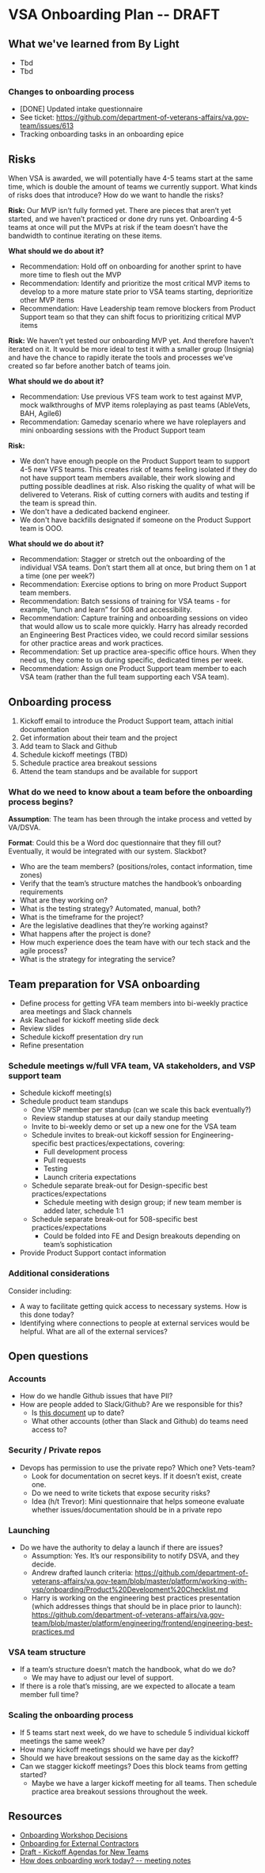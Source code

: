 # VSA Onboarding Plan -- DRAFT

## What we've learned from By Light
* Tbd
* Tbd

### Changes to onboarding process
* [DONE] Updated intake questionnaire
* See ticket: https://github.com/department-of-veterans-affairs/va.gov-team/issues/613
* Tracking onboarding tasks in an onboarding epice


## Risks
When VSA is awarded, we will potentially have 4-5 teams start at the same time, which is double the amount of teams we currently support. What kinds of risks does that introduce? How do we want to handle the risks?

**Risk:** 
Our MVP isn’t fully formed yet. There are pieces that aren’t yet started, and we haven’t practiced or done dry runs yet. Onboarding 4-5 teams at once will put the MVPs at risk if the team doesn’t have the bandwidth to continue iterating on these items.

**What should we do about it?**

- Recommendation: Hold off on onboarding for another sprint to have more time to flesh out the MVP
- Recommendation: Identify and prioritize the most critical MVP items to develop to a more mature state prior to VSA teams starting, deprioritize other MVP items
- Recommendation: Have Leadership team remove blockers from Product Support team so that they can shift focus to prioritizing critical MVP items

**Risk:** We haven’t yet tested our onboarding MVP yet. And therefore haven’t iterated on it. It would be more ideal to test it with a smaller group (Insignia) and have the chance to rapidly iterate the tools and processes we’ve created so far before another batch of teams join.

**What should we do about it?**
- Recommendation: Use previous VFS team work to test against MVP, mock walkthroughs of MVP items roleplaying as past teams (AbleVets, BAH, Agile6)
- Recommendation: Gameday scenario where we have roleplayers and mini onboarding sessions with the Product Support team

**Risk:** 
* We don’t have enough people on the Product Support team to support 4-5 new VFS teams. This creates risk of teams feeling isolated if they do not have support team members available, their work slowing and putting possible deadlines at risk. Also risking the quality of what will be delivered to Veterans. Risk of cutting corners with audits and testing if the team is spread thin.
* We don't have a dedicated backend engineer.
* We don't have backfills designated if someone on the Product Support team is OOO.

**What should we do about it?**
- Recommendation: Stagger or stretch out the onboarding of the individual VSA teams. Don’t start them all at once, but bring them on 1 at a time (one per week?)
- Recommendation: Exercise options to bring on more Product Support team members.  
- Recommendation: Batch sessions of training for VSA teams - for example, “lunch and learn” for 508 and accessibility.
- Recommendation: Capture training and onboarding sessions on video that would allow us to scale more quickly. Harry has already recorded an Engineering Best Practices video, we could record similar sessions for other practice areas and work practices.
- Recommendation: Set up practice area-specific office hours. When they need us, they come to us during specific, dedicated times per week.
- Recommendation: Assign one Product Support team member to each VSA team (rather than the full team supporting each VSA team).

## Onboarding process
1. Kickoff email to introduce the Product Support team, attach initial documentation
1. Get information about their team and the project
1. Add team to Slack and Github
1. Schedule kickoff meetings (TBD)
1. Schedule practice area breakout sessions
1. Attend the team standups and be available for support

### What do we need to know about a team before the onboarding process begins?

**Assumption**: The team has been through the intake process and vetted by VA/DSVA.

**Format**: Could this be a Word doc questionnaire that they fill out? Eventually, it would be integrated with our system. Slackbot?

* Who are the team members? (positions/roles, contact information, time zones)
* Verify that the team’s structure matches the handbook’s onboarding requirements
* What are they working on?
* What is the testing strategy? Automated, manual, both?
* What is the timeframe for the project? 
* Are the legislative deadlines that they’re working against?
* What happens after the project is done?
* How much experience does the team have with our tech stack and the agile process?
* What is the strategy for integrating the service?

## Team preparation for VSA onboarding
* Define process for getting VFA team members into bi-weekly practice area meetings and Slack channels
* Ask Rachael for kickoff meeting slide deck
* Review slides
* Schedule kickoff presentation dry run
* Refine presentation

### Schedule meetings w/full VFA team, VA stakeholders, and VSP support team
* Schedule kickoff meeting(s)
* Schedule product team standups
   * One VSP member per standup (can we scale this back eventually?)
   * Review standup statuses at our daily standup meeting
   * Invite to bi-weekly demo or set up a new one for the VSA team
   * Schedule invites to break-out kickoff session for Engineering-specific best practices/expectations, covering:
      * Full development process
      * Pull requests
      * Testing
      * Launch criteria expectations
   * Schedule separate break-out for Design-specific best practices/expectations
      * Schedule meeting with design group; if new team member is added later, schedule 1:1
   *  Schedule separate break-out for 508-specific best practices/expectations
      * Could be folded into FE and Design breakouts depending on team’s sophistication
* Provide Product Support contact information

### Additional considerations
Consider including:
* A way to facilitate getting quick access to necessary systems. How is this done today?
* Identifying where connections to people at external services would be helpful. What are all of the external services?

## Open questions

### Accounts
* How do we handle Github issues that have PII?
* How are people added to Slack/Github? Are we responsible for this? 
   * Is [this document](https://github.com/department-of-veterans-affairs/va.gov-team-sensitive/blob/master/platform/engineering/internal-tools-access.md) up to date?
   * What other accounts (other than Slack and Github) do teams need access to?
   
### Security / Private repos
* Devops has permission to use the private repo? Which one? Vets-team?
   * Look for documentation on secret keys. If it doesn’t exist, create one. 
   * Do we need to write tickets that expose security risks?
   * Idea (h/t Trevor): Mini questionnaire that helps someone evaluate whether issues/documentation should be in a private repo
   
### Launching
* Do we have the authority to delay a launch if there are issues? 
   * Assumption: Yes. It’s our responsibility to notify DSVA, and they decide.
   * Andrew drafted launch criteria: https://github.com/department-of-veterans-affairs/va.gov-team/blob/master/platform/working-with-vsp/onboarding/Product%20Development%20Checklist.md
   * Harry is working on the engineering best practices presentation (which addresses things that should be in place prior to launch): https://github.com/department-of-veterans-affairs/va.gov-team/blob/master/platform/engineering/frontend/engineering-best-practices.md
   
### VSA team structure
* If a team’s structure doesn’t match the handbook, what do we do?
   * We may have to adjust our level of support. 
* If there is a role that’s missing, are we expected to allocate a team member full time?

### Scaling the onboarding process
* If 5 teams start next week, do we have to schedule 5 individual kickoff meetings the same week?
* How many kickoff meetings should we have per day?
* Should we have breakout sessions on the same day as the kickoff?
* Can we stagger kickoff meetings? Does this block teams from getting started? 
   * Maybe we have a larger kickoff meeting for all teams. Then schedule practice area breakout sessions throughout the week.

## Resources
* [Onboarding Workshop Decisions](https://github.com/department-of-veterans-affairs/va.gov-team/blob/master/Platform/Teams/Product%20Support/Intake/June%202019%20MVP%20Workshop/decisions.md)
* [Onboarding for External Contractors](https://github.com/department-of-veterans-affairs/va.gov-team/tree/master/platform/working-with-vsp/onboarding)
* [Draft - Kickoff Agendas for New Teams](https://github.com/department-of-veterans-affairs/va.gov-team/blob/master/Platform/Onboarding/New%20VFS%20Team%20Kickoff%20Template.md)
* [How does onboarding work today? -- meeting notes](https://github.com/department-of-veterans-affairs/va.gov-team/blob/master/Platform/Teams/Product%20Support/Intake/June%202019%20MVP%20Workshop/Running%20Notes.md)


